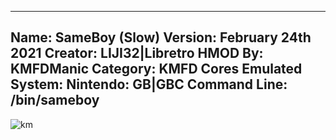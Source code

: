 -----------------------
Name: SameBoy (Slow)
Version: February 24th 2021
Creator: LIJI32|Libretro
HMOD By: KMFDManic
Category: KMFD Cores
Emulated System: Nintendo: GB|GBC
Command Line: /bin/sameboy
-----------------------
![km](https://i.imgur.com/xX1CXsA.png)
